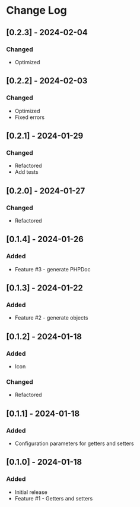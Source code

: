 # Change Log

## [0.2.3] - 2024-02-04

### Changed

- Optimized

## [0.2.2] - 2024-02-03

### Changed

- Optimized
- Fixed errors

## [0.2.1] - 2024-01-29

### Changed

- Refactored
- Add tests

## [0.2.0] - 2024-01-27

### Changed

- Refactored

## [0.1.4] - 2024-01-26

### Added

- Feature #3 - generate PHPDoc

## [0.1.3] - 2024-01-22

### Added

- Feature #2 - generate objects

## [0.1.2] - 2024-01-18

### Added

- Icon

### Changed

- Refactored


## [0.1.1] - 2024-01-18

### Added

- Configuration parameters for getters and setters

## [0.1.0] - 2024-01-18

### Added

- Initial release
- Feature #1 - Getters and setters
